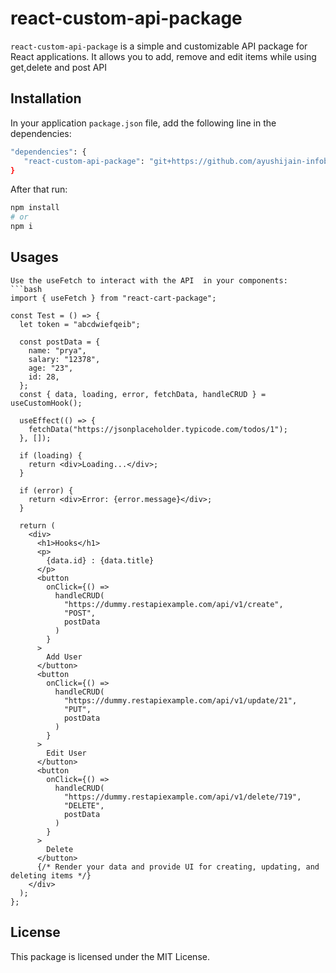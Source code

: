 # react-custom-api-package

`react-custom-api-package` is a simple and customizable API package for React applications. It allows you to add, remove and edit items while using get,delete and post API 

## Installation

In your application `package.json` file, add the following line in the dependencies:

```bash
"dependencies": {
   "react-custom-api-package": "git+https://github.com/ayushijain-infobeans/react-custom-api-package"
}
```
After that run:

```bash
npm install
# or
npm i
```
## Usages

```
Use the useFetch to interact with the API  in your components:
```bash
import { useFetch } from "react-cart-package";

const Test = () => {
  let token = "abcdwiefqeib";

  const postData = {
    name: "prya",
    salary: "12378",
    age: "23",
    id: 28,
  };
  const { data, loading, error, fetchData, handleCRUD } = useCustomHook();

  useEffect(() => {
    fetchData("https://jsonplaceholder.typicode.com/todos/1");
  }, []);

  if (loading) {
    return <div>Loading...</div>;
  }

  if (error) {
    return <div>Error: {error.message}</div>;
  }

  return (
    <div>
      <h1>Hooks</h1>
      <p>
        {data.id} : {data.title}
      </p>
      <button
        onClick={() =>
          handleCRUD(
            "https://dummy.restapiexample.com/api/v1/create",
            "POST",
            postData
          )
        }
      >
        Add User
      </button>
      <button
        onClick={() =>
          handleCRUD(
            "https://dummy.restapiexample.com/api/v1/update/21",
            "PUT",
            postData
          )
        }
      >
        Edit User
      </button>
      <button
        onClick={() =>
          handleCRUD(
            "https://dummy.restapiexample.com/api/v1/delete/719",
            "DELETE",
            postData
          )
        }
      >
        Delete
      </button>
      {/* Render your data and provide UI for creating, updating, and deleting items */}
    </div>
  );
};
```
## License
This package is licensed under the MIT License.
